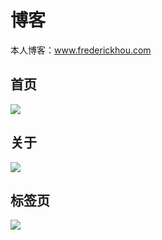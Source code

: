 # 博客

本人博客：www.frederickhou.com

## 首页

![](https://upload-images.jianshu.io/upload_images/17904159-00d12133c89ff9b2.jpg?imageMogr2/auto-orient/strip%7CimageView2/2/w/1240)

## 关于

![](https://github.com/FrederickHou/FrederickHou.github.io/blob/master/img/about.jpg?raw=true)

## 标签页

![](https://github.com/FrederickHou/FrederickHou.github.io/blob/master/img/label.jpg?raw=true)